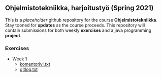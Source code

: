 ## Ohjelmistotekniikka, harjoitustyö (Spring 2021)

This is a *placeholder* github repository for the course **Ohjelmistotekniikka**. Stay tooned for **updates** as the course proceeds. This repository will contain submissions for both weekly **exercises** and a java programming **project**.

### Exercises

* Week 1
  * [komentorivi.txt](https://github.com/Qoarus/ot-harjoitustyo/blob/master/laskarit/viikko1/gitlog.txt)
  * [gitlog.txt](https://github.com/Qoarus/ot-harjoitustyo/blob/master/laskarit/viikko1/komentorivi.txt)
